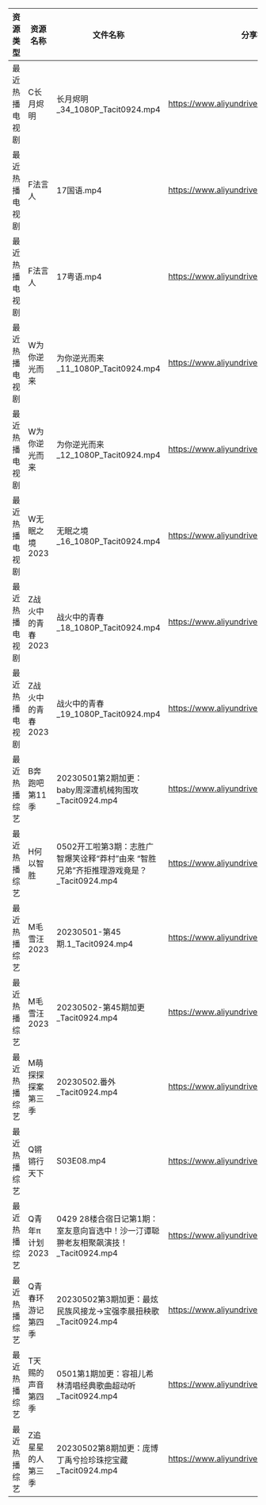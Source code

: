 | 资源类型    | 资源名称        | 文件名称                                                    | 分享链接                                      | 更新时间       |
| ------- | ----------- | ------------------------------------------------------- | ----------------------------------------- | ---------- |
| 最近热播电视剧 | C长月烬明       | 长月烬明_34_1080P_Tacit0924.mp4                             | https://www.aliyundrive.com/s/fCetLv8S8P6 | 2023-05-03 |
| 最近热播电视剧 | F法言人        | 17国语.mp4                                                | https://www.aliyundrive.com/s/cfKPZSp44D8 | 2023-05-03 |
| 最近热播电视剧 | F法言人        | 17粤语.mp4                                                | https://www.aliyundrive.com/s/cfKPZSp44D8 | 2023-05-03 |
| 最近热播电视剧 | W为你逆光而来     | 为你逆光而来_11_1080P_Tacit0924.mp4                           | https://www.aliyundrive.com/s/HjLSZCX6jjo | 2023-05-03 |
| 最近热播电视剧 | W为你逆光而来     | 为你逆光而来_12_1080P_Tacit0924.mp4                           | https://www.aliyundrive.com/s/HjLSZCX6jjo | 2023-05-03 |
| 最近热播电视剧 | W无眠之境2023   | 无眠之境_16_1080P_Tacit0924.mp4                             | https://www.aliyundrive.com/s/p7yTaTXN1y5 | 2023-05-03 |
| 最近热播电视剧 | Z战火中的青春2023 | 战火中的青春_18_1080P_Tacit0924.mp4                           | https://www.aliyundrive.com/s/nBi7cscYEpa | 2023-05-03 |
| 最近热播电视剧 | Z战火中的青春2023 | 战火中的青春_19_1080P_Tacit0924.mp4                           | https://www.aliyundrive.com/s/nBi7cscYEpa | 2023-05-03 |
| 最近热播综艺  | B奔跑吧第11季    | 20230501第2期加更：baby周深遭机械狗围攻_Tacit0924.mp4                | https://www.aliyundrive.com/s/T8hYCsGLYpy | 2023-05-03 |
| 最近热播综艺  | H何以智胜       | 0502开工啦第3期：志胜广智爆笑诠释“莽村”由来 “智胜兄弟”齐拒推理游戏竟是？_Tacit0924.mp4 | https://www.aliyundrive.com/s/yKEAMompzvW | 2023-05-03 |
| 最近热播综艺  | M毛雪汪2023    | 20230501-第45期.1_Tacit0924.mp4                           | https://www.aliyundrive.com/s/asPqfgPRqAg | 2023-05-03 |
| 最近热播综艺  | M毛雪汪2023    | 20230502-第45期加更_Tacit0924.mp4                           | https://www.aliyundrive.com/s/asPqfgPRqAg | 2023-05-03 |
| 最近热播综艺  | M萌探探探案第三季   | 20230502.番外_Tacit0924.mp4                               | https://www.aliyundrive.com/s/S7KWk25DgnD | 2023-05-03 |
| 最近热播综艺  | Q锵锵行天下      | S03E08.mp4                                              | https://www.aliyundrive.com/s/cnY7LCVPPmz | 2023-05-03 |
| 最近热播综艺  | Q青年π计划2023  | 0429 28楼合宿日记第1期：室友意向盲选中！沙一汀谭聪翀老友相聚飙演技！_Tacit0924.mp4    | https://www.aliyundrive.com/s/wFtB9fCP8xC | 2023-05-03 |
| 最近热播综艺  | Q青春环游记第四季   | 20230502第3期加更：最炫民族风接龙→宝强李晨扭秧歌_Tacit0924.mp4             | https://www.aliyundrive.com/s/YcPwXPmrXec | 2023-05-03 |
| 最近热播综艺  | T天赐的声音第四季   | 0501第1期加更：容祖儿希林清唱经典歌曲超动听_Tacit0924.mp4                  | https://www.aliyundrive.com/s/gvD56pLsuyk | 2023-05-03 |
| 最近热播综艺  | Z追星星的人第三季   | 20230502第8期加更：庞博丁禹兮捡珍珠挖宝藏_Tacit0924.mp4                 | https://www.aliyundrive.com/s/YBFi32891yU | 2023-05-03 |
